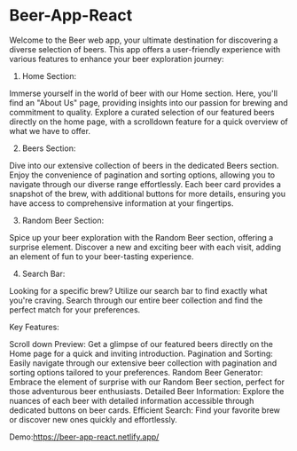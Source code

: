 # Beer-App-React
Welcome to the Beer web app, your ultimate destination for discovering a diverse selection of beers. This app offers a user-friendly experience with various features to enhance your beer exploration journey:

1. Home Section:

Immerse yourself in the world of beer with our Home section. Here, you'll find an "About Us" page, providing insights into our passion for brewing and commitment to quality.
Explore a curated selection of our featured beers directly on the home page, with a scrolldown feature for a quick overview of what we have to offer.

2. Beers Section:

Dive into our extensive collection of beers in the dedicated Beers section. Enjoy the convenience of pagination and sorting options, allowing you to navigate through our diverse range effortlessly.
Each beer card provides a snapshot of the brew, with additional buttons for more details, ensuring you have access to comprehensive information at your fingertips.

3. Random Beer Section:

Spice up your beer exploration with the Random Beer section, offering a surprise element. Discover a new and exciting beer with each visit, adding an element of fun to your beer-tasting experience.

4. Search Bar:

Looking for a specific brew? Utilize our search bar to find exactly what you're craving. Search through our entire beer collection and find the perfect match for your preferences.

Key Features:

Scroll down Preview: Get a glimpse of our featured beers directly on the Home page for a quick and inviting introduction.
Pagination and Sorting: Easily navigate through our extensive beer collection with pagination and sorting options tailored to your preferences.
Random Beer Generator: Embrace the element of surprise with our Random Beer section, perfect for those adventurous beer enthusiasts.
Detailed Beer Information: Explore the nuances of each beer with detailed information accessible through dedicated buttons on beer cards.
Efficient Search: Find your favorite brew or discover new ones quickly and effortlessly.

Demo:https://beer-app-react.netlify.app/
